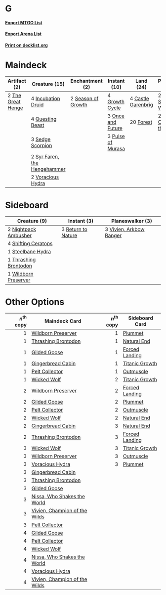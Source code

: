 # G

#### [Export MTGO List](../collection/G/G.txt)
#### [Export Arena List](../collection/G/G_arena.txt)
#### [Print on decklist.org](http://decklist.org/?deckmain=4%09Castle%20Garenbrig%0A20%09Forest%0A4%09Growth%20Cycle%0A4%09Incubation%20Druid%0A2%09Nissa,%20Who%20Shakes%20the%20World%0A3%09Once%20and%20Future%0A3%09Pulse%20of%20Murasa%0A4%09Questing%20Beast%0A3%09Rabid%20Bite%0A2%09Season%20of%20Growth%0A3%09Sedge%20Scorpion%0A2%09Syr%20Faren,%20the%20Hengehammer%0A2%09The%20Great%20Henge%0A2%09Vivien,%20Champion%20of%20the%20Wilds%0A2%09Voracious%20Hydra&deckside=2%09Nightpack%20Ambusher%0A3%09Return%20to%20Nature%0A4%09Shifting%20Ceratops%0A1%09Steelbane%20Hydra%0A1%09Thrashing%20Brontodon%0A3%09Vivien,%20Arkbow%20Ranger%0A1%09Wildborn%20Preserver)
# Maindeck

|                                        Artifact (2)                                        |                                             Creature (15)                                             |                                       Enchantment (2)                                       |                                        Instant (10)                                        |                                          Land (24)                                          |                                             Planeswalker (4)                                             |                                      Sorcery (3)                                      |
|--------------------------------------------------------------------------------------------|-------------------------------------------------------------------------------------------------------|---------------------------------------------------------------------------------------------|--------------------------------------------------------------------------------------------|---------------------------------------------------------------------------------------------|----------------------------------------------------------------------------------------------------------|---------------------------------------------------------------------------------------|
|2 [The Great Henge](http://gatherer.wizards.com/Pages/Card/Details.aspx?multiverseid=473123)|4 [Incubation Druid](http://gatherer.wizards.com/Pages/Card/Details.aspx?multiverseid=457275)          |2 [Season of Growth](http://gatherer.wizards.com/Pages/Card/Details.aspx?multiverseid=466945)|4 [Growth Cycle](http://gatherer.wizards.com/Pages/Card/Details.aspx?multiverseid=466929)   |4 [Castle Garenbrig](http://gatherer.wizards.com/Pages/Card/Details.aspx?multiverseid=473202)|2 [Nissa, Who Shakes the World](http://gatherer.wizards.com/Pages/Card/Details.aspx?multiverseid=461096)  |3 [Rabid Bite](http://gatherer.wizards.com/Pages/Card/Details.aspx?multiverseid=447331)|
|                                                                                            |4 [Questing Beast](http://gatherer.wizards.com/Pages/Card/Details.aspx?multiverseid=473133)            |                                                                                             |3 [Once and Future](http://gatherer.wizards.com/Pages/Card/Details.aspx?multiverseid=473130)|20 [Forest](http://gatherer.wizards.com/Pages/Card/Details.aspx?multiverseid=439860)         |2 [Vivien, Champion of the Wilds](http://gatherer.wizards.com/Pages/Card/Details.aspx?multiverseid=461107)|                                                                                       |
|                                                                                            |3 [Sedge Scorpion](http://gatherer.wizards.com/Pages/Card/Details.aspx?multiverseid=466946)            |                                                                                             |3 [Pulse of Murasa](http://gatherer.wizards.com/Pages/Card/Details.aspx?multiverseid=446177)|                                                                                             |                                                                                                          |                                                                                       |
|                                                                                            |2 [Syr Faren, the Hengehammer](http://gatherer.wizards.com/Pages/Card/Details.aspx?multiverseid=473139)|                                                                                             |                                                                                            |                                                                                             |                                                                                                          |                                                                                       |
|                                                                                            |2 [Voracious Hydra](http://gatherer.wizards.com/Pages/Card/Details.aspx?multiverseid=466954)           |                                                                                             |                                                                                            |                                                                                             |                                                                                                          |                                                                                       |


# Sideboard

|                                          Creature (9)                                          |                                         Instant (3)                                         |                                         Planeswalker (3)                                         |
|------------------------------------------------------------------------------------------------|---------------------------------------------------------------------------------------------|--------------------------------------------------------------------------------------------------|
|2 [Nightpack Ambusher](http://gatherer.wizards.com/Pages/Card/Details.aspx?multiverseid=466939) |3 [Return to Nature](http://gatherer.wizards.com/Pages/Card/Details.aspx?multiverseid=461102)|3 [Vivien, Arkbow Ranger](http://gatherer.wizards.com/Pages/Card/Details.aspx?multiverseid=466953)|
|4 [Shifting Ceratops](http://gatherer.wizards.com/Pages/Card/Details.aspx?multiverseid=466948)  |                                                                                             |                                                                                                  |
|1 [Steelbane Hydra](http://gatherer.wizards.com/Pages/Card/Details.aspx?multiverseid=476040)    |                                                                                             |                                                                                                  |
|1 [Thrashing Brontodon](http://gatherer.wizards.com/Pages/Card/Details.aspx?multiverseid=456570)|                                                                                             |                                                                                                  |
|1 [Wildborn Preserver](http://gatherer.wizards.com/Pages/Card/Details.aspx?multiverseid=473144) |                                                                                             |                                                                                                  |


# Other Options

|*n*<sup>th</sup> copy|                                             Maindeck Card                                              |*n*<sup>th</sup> copy|                                     Sideboard Card                                      |
|--------------------:|--------------------------------------------------------------------------------------------------------|--------------------:|-----------------------------------------------------------------------------------------|
|                    1|[Wildborn Preserver](http://gatherer.wizards.com/Pages/Card/Details.aspx?multiverseid=473144)           |                    1|[Plummet](http://gatherer.wizards.com/Pages/Card/Details.aspx?multiverseid=442172)       |
|                    1|[Thrashing Brontodon](http://gatherer.wizards.com/Pages/Card/Details.aspx?multiverseid=456570)          |                    1|[Natural End](http://gatherer.wizards.com/Pages/Card/Details.aspx?multiverseid=240076)   |
|                    1|[Gilded Goose](http://gatherer.wizards.com/Pages/Card/Details.aspx?multiverseid=473122)                 |                    1|[Forced Landing](http://gatherer.wizards.com/Pages/Card/Details.aspx?multiverseid=461088)|
|                    1|[Gingerbread Cabin](http://gatherer.wizards.com/Pages/Card/Details.aspx?multiverseid=473207)            |                    1|[Titanic Growth](http://gatherer.wizards.com/Pages/Card/Details.aspx?multiverseid=221203)|
|                    1|[Pelt Collector](http://gatherer.wizards.com/Pages/Card/Details.aspx?multiverseid=452891)               |                    1|[Outmuscle](http://gatherer.wizards.com/Pages/Card/Details.aspx?multiverseid=473132)     |
|                    1|[Wicked Wolf](http://gatherer.wizards.com/Pages/Card/Details.aspx?multiverseid=473143)                  |                    2|[Titanic Growth](http://gatherer.wizards.com/Pages/Card/Details.aspx?multiverseid=221203)|
|                    2|[Wildborn Preserver](http://gatherer.wizards.com/Pages/Card/Details.aspx?multiverseid=473144)           |                    2|[Forced Landing](http://gatherer.wizards.com/Pages/Card/Details.aspx?multiverseid=461088)|
|                    2|[Gilded Goose](http://gatherer.wizards.com/Pages/Card/Details.aspx?multiverseid=473122)                 |                    2|[Plummet](http://gatherer.wizards.com/Pages/Card/Details.aspx?multiverseid=442172)       |
|                    2|[Pelt Collector](http://gatherer.wizards.com/Pages/Card/Details.aspx?multiverseid=452891)               |                    2|[Outmuscle](http://gatherer.wizards.com/Pages/Card/Details.aspx?multiverseid=473132)     |
|                    2|[Wicked Wolf](http://gatherer.wizards.com/Pages/Card/Details.aspx?multiverseid=473143)                  |                    2|[Natural End](http://gatherer.wizards.com/Pages/Card/Details.aspx?multiverseid=240076)   |
|                    2|[Gingerbread Cabin](http://gatherer.wizards.com/Pages/Card/Details.aspx?multiverseid=473207)            |                    3|[Natural End](http://gatherer.wizards.com/Pages/Card/Details.aspx?multiverseid=240076)   |
|                    2|[Thrashing Brontodon](http://gatherer.wizards.com/Pages/Card/Details.aspx?multiverseid=456570)          |                    3|[Forced Landing](http://gatherer.wizards.com/Pages/Card/Details.aspx?multiverseid=461088)|
|                    3|[Wicked Wolf](http://gatherer.wizards.com/Pages/Card/Details.aspx?multiverseid=473143)                  |                    3|[Titanic Growth](http://gatherer.wizards.com/Pages/Card/Details.aspx?multiverseid=221203)|
|                    3|[Wildborn Preserver](http://gatherer.wizards.com/Pages/Card/Details.aspx?multiverseid=473144)           |                    3|[Outmuscle](http://gatherer.wizards.com/Pages/Card/Details.aspx?multiverseid=473132)     |
|                    3|[Voracious Hydra](http://gatherer.wizards.com/Pages/Card/Details.aspx?multiverseid=466954)              |                    3|[Plummet](http://gatherer.wizards.com/Pages/Card/Details.aspx?multiverseid=442172)       |
|                    3|[Gingerbread Cabin](http://gatherer.wizards.com/Pages/Card/Details.aspx?multiverseid=473207)            |                     |                                                                                         |
|                    3|[Thrashing Brontodon](http://gatherer.wizards.com/Pages/Card/Details.aspx?multiverseid=456570)          |                     |                                                                                         |
|                    3|[Gilded Goose](http://gatherer.wizards.com/Pages/Card/Details.aspx?multiverseid=473122)                 |                     |                                                                                         |
|                    3|[Nissa, Who Shakes the World](http://gatherer.wizards.com/Pages/Card/Details.aspx?multiverseid=461096)  |                     |                                                                                         |
|                    3|[Vivien, Champion of the Wilds](http://gatherer.wizards.com/Pages/Card/Details.aspx?multiverseid=461107)|                     |                                                                                         |
|                    3|[Pelt Collector](http://gatherer.wizards.com/Pages/Card/Details.aspx?multiverseid=452891)               |                     |                                                                                         |
|                    4|[Gilded Goose](http://gatherer.wizards.com/Pages/Card/Details.aspx?multiverseid=473122)                 |                     |                                                                                         |
|                    4|[Pelt Collector](http://gatherer.wizards.com/Pages/Card/Details.aspx?multiverseid=452891)               |                     |                                                                                         |
|                    4|[Wicked Wolf](http://gatherer.wizards.com/Pages/Card/Details.aspx?multiverseid=473143)                  |                     |                                                                                         |
|                    4|[Nissa, Who Shakes the World](http://gatherer.wizards.com/Pages/Card/Details.aspx?multiverseid=461096)  |                     |                                                                                         |
|                    4|[Voracious Hydra](http://gatherer.wizards.com/Pages/Card/Details.aspx?multiverseid=466954)              |                     |                                                                                         |
|                    4|[Vivien, Champion of the Wilds](http://gatherer.wizards.com/Pages/Card/Details.aspx?multiverseid=461107)|                     |                                                                                         |

